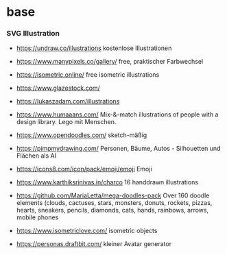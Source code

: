 # base

### SVG Illustration

* https://undraw.co/illustrations kostenlose Illustrationen
* https://www.manypixels.co/gallery/ free, praktischer Farbwechsel
* https://isometric.online/ free isometric illustrations
* https://www.glazestock.com/
* https://lukaszadam.com/illustrations
* https://www.humaaans.com/ Mix-&-match illustrations of people with a design library. Lego mit Menschen.
* https://www.opendoodles.com/ sketch-mäßig

* https://pimpmydrawing.com/ Personen, Bäume, Autos - Silhouetten und Flächen als AI
* https://icons8.com/icon/pack/emoji/emoji Emoji
* https://www.karthiksrinivas.in/charco 16 handdrawn illustrations
* https://github.com/MariaLetta/mega-doodles-pack Over 160 doodle elements (clouds, cactuses, stars, monsters, donuts, rockets, pizzas, hearts, sneakers, pencils, diamonds, cats, hands, rainbows, arrows, mobile phones
* https://www.isometriclove.com/ isometric objects
* https://personas.draftbit.com/ kleiner Avatar generator
